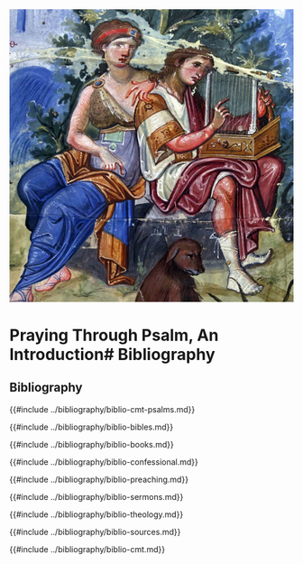 <img class="intro-right" src="../images/art-paris-psalter.jpg">

# Praying Through Psalm, An Introduction# Bibliography

## Bibliography

{{#include ../bibliography/biblio-cmt-psalms.md}}

{{#include ../bibliography/biblio-bibles.md}}

{{#include ../bibliography/biblio-books.md}}

{{#include ../bibliography/biblio-confessional.md}}

{{#include ../bibliography/biblio-preaching.md}}

{{#include ../bibliography/biblio-sermons.md}}

{{#include ../bibliography/biblio-theology.md}}

{{#include ../bibliography/biblio-sources.md}}

{{#include ../bibliography/biblio-cmt.md}}
